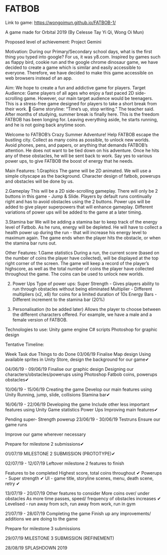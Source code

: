 # FATBOB
Link to game: https://wongoimun.github.io/FATBOB-1/

A game made for Orbital 2019 (By Celesse Tay Yi Qi, Wong Oi Mun)

Proposed level of achievement: 
Project Gemini 

Motivation: 
During our Primary/Secondary school days, what is the first thing you typed into google? For us, it was y8.com. Inspired by games such as flappy bird, cookie run and the google chrome dinosaur game, we have decided to create a game which is similar and easily accessible to everyone. Therefore, we have decided to make this game accessible on web browsers instead of an app.  
 



Aim:
We hope to create a fun and addictive game for players.
Target Audience: 
Game players of all ages who enjoy a fast paced 2D side-scrolling game. However, our main target audience would be teenagers. This is a stress-free game designed for players to take a short break from their work. 
Game storyline:
“Time’s up, stop writing.” The teacher said. After months of studying, summer break is finally here. This is the freedom FATBOB has been longing for. Leaving everything aside, he starts running, and he is not going back anytime soon.

Welcome to FATBOB’s Crazy Summer Adventure! 
Help FATBOB escape the bustling city. 
Collect as many coins as possible, to unlock new worlds.
Avoid phones, pens, and papers, or anything that demands FATBOB’s attention. He does not want to be tied down on his adventure. Once he hits any of these obstacles, he will be sent back to work.
Say yes to various power ups, to give FATBOB the boost of energy that he needs.

Main Features: 
1.Graphics 
The game will be 2D animated. We will use a simple cityscape as the background. Character design of fatbob, powerups and obstacles will be done by us.

2.Gameplay
This will be a 2D side-scrolling gameplay. There will only be 2 buttons in this game - Jump & Slide. Players by default runs continually right and has to avoid obstacles using the 2 buttons. Power ups will be added to give player superpowers that will enhance gameplay. Different variations of power ups will be added to the game at a later timing.

3.Stamina bar
We will be adding a stamina bar to keep track of the energy level of Fatbob. As he runs, energy will be depleted. He will have to collect a health power up during the run - that will increase his energy level to maximum again. The game ends when the player hits the obstacle, or when the stamina bar runs out.


Other Features: 
1.Game statistics 
During a run, the current score (based on the number of coins the player have collected), will be displayed at the top right corner of the screen.
The game will keep a record of the player’s highscore, as well as the total number of coins the player have collected throughout the game. The coins can be used to unlock new worlds.

2. Power Ups 
Type of power ups:
Super Strength - Gives players ability to run through obstacles without being eliminated
Multiplier - Different multipliers (x2, x6) for coins for a limited duration of 10s
Energy Bars - Different increment to the stamina bar (20%)

3. Personalisation (to be added later)
Allows the player to choose between the different characters offered. For example, we have a male and a female version of FATBOB.

Technologies to use: 
Unity game engine              C# scripts               Photoshop for graphic design

Tentative Timeline:

Week
Task due
Things to do
Done
03/06/19
Finalise Map design
Using available sprites in Unity Store, design the background for our game✔

04/06/19 - 09/06/19
Finalise our graphic design
Designing our characters/obstacles/powerups using Photoshop
Fatbob
coins, powerups 
obstacles✔

10/06/19 - 15/06/19
Creating the game
Develop our main features using Unity
Running, jump, slide, collisions
Stamina bar✔

16/06/19 - 22/06/19
Developing the game
Include other less important features using Unity
Game statistics
Power Ups
Improving main features✔

Pending super-
Strength
powerup 
23/06/19 - 30/06/19
Testruns 
Ensure our game runs 

Improve our game wherever necessary

Prepare for milestone 2 submissions✔

01/07/19
MILESTONE 2 SUBMISSION (PROTOTYPE)✔

02/07/19 - 12/07/19
Leftover milestone 2 features to finish


Features to be completed
Highest score, total coins throughout ✔
Powerups - Super strength ✔
 UI - game title, storyline scenes, menu, death scene, retry ✔



13/07/19 - 20/07/19
Other features to consider
More coins over/ under obstacles
As more time passes, speed/ frequency of obstacles increases ✔
Levelised - run away from sch, run away from work, run in gym



21/07/19 - 28/07/19
Completing the game
Finish up any improvements/ additions we are doing to the game

Prepare for milestone 3 submissions


29/07/19
MILESTONE 3 SUBMISSION (REFINEMENT)


28/08/19
SPLASHDOWN 2019



